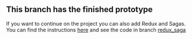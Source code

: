 ## This branch has the finished prototype

If you want to continue on the project you can also add Redux and Sagas. You can find the instructions [here](https://medium.com/rnd-works-en/react-native-app-with-redux-sagas-b6e1dba419d6) and see the code in branch [redux_saga](https://github.com/jarvisenlaura/RND-React-Native-CallerID/tree/redux_saga)
